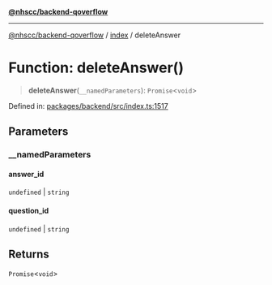 [**@nhscc/backend-qoverflow**](../../README.md)

***

[@nhscc/backend-qoverflow](../../README.md) / [index](../README.md) / deleteAnswer

# Function: deleteAnswer()

> **deleteAnswer**(`__namedParameters`): `Promise`\<`void`\>

Defined in: [packages/backend/src/index.ts:1517](https://github.com/nhscc/qoverflow.api.hscc.bdpa.org/blob/e58635515aaccbecfff868b37cbae9a64bb762c2/packages/backend/src/index.ts#L1517)

## Parameters

### \_\_namedParameters

#### answer_id

`undefined` \| `string`

#### question_id

`undefined` \| `string`

## Returns

`Promise`\<`void`\>
